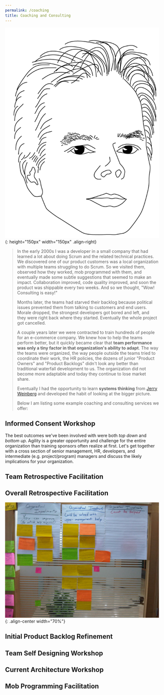 ```yaml
---
permalink: /coaching
title: Coaching and Consulting
---
```


![image-right](assets/images/MJ.png){: height="150px" width="150px" .align-right}

> In the early 2000s I was a developer in a small company that had learned a lot about doing
> Scrum and the related technical practices. We discovered one of our product customers was a local
> organization with multiple teams struggling to do Scrum.  So we visited them, observed how they
> worked, mob programmed with them, and eventually made some subtle suggestions that seemed to make
> an impact.  Collaboration improved, code quality improved, and soon the product was shippable every
> two weeks.  And so we thought, "Wow! Consulting is easy!"
>
> Months later, the teams had starved their backlog because political issues prevented them from
> talking to customers and end users.  Morale dropped, the strongest developers got bored and left,
> and they were right back where they started.  Eventually the whole project got cancelled.
>
> A couple years later we were contracted to train hundreds of people for an e-commerce company.
> We knew how to help the teams perform better, but it quickly became clear that __team performance
> was only a tiny factor in that organization's ability to adapt__.  The way the teams were organized,
> the way people outside the teams tried to coordinate their work, the HR policies, the dozens of junior
> "Product Owners" and "Product Backlogs" didn't look any better than traditional waterfall development
> to us. The organization did not become more adaptable and today they continue to lose market share.
>
> Eventually I had the opportunity to learn __systems thinking__ from [Jerry Weinberg](https://www.amazon.com/Gerald-M.-Weinberg/e/B000AP8TZ8) and developed the habit of looking at the
bigger picture.
>
> Below I am listing some example coaching and consulting services we offer:

## Informed Consent Workshop

The best outcomes we've been involved with were both _top down_ and _bottom up_.  Agility is
a greater opportunity and challenge for the entire organization than training sponsors often
realize at first.  Let's get together with a cross section of senior management, HR, developers,
and intermediate (e.g. project/program) managers and discuss the likely implications for your
organization.

## Team Retrospective Facilitation

## Overall Retrospective Facilitation

![Coaching Impediments](assets/images/coaching-impediments.jpg){: .align-center width="70%"}

## Initial Product Backlog Refinement

## Team Self Designing Workshop

## Current Architecture Workshop

## Mob Programming Facilitation
